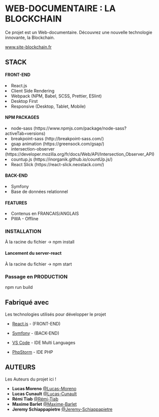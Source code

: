 # WEB-DOCUMENTAIRE : LA BLOCKCHAIN

Ce projet est un Web-documentaire.
Découvrez une nouvelle technologie innovante, la Blockchain.

www.site-blockchain.fr

## STACK

#### FRONT-END
  <li>React.js</li>
  <li>Client Side Rendering</li>
  <li>Webpack (NPM, Babel, SCSS, Prettier, ESlint)</li>
  <li>Desktop First</li>
  <li>Responsive (Desktop, Tablet, Mobile)</li>

#### NPM PACKAGES
  <li>node-sass (https://www.npmjs.com/package/node-sass?activeTab=versions)</li>
  <li>breakpoint-sass (http://breakpoint-sass.com/)</li>
  <li>gsap animation (https://greensock.com/gsap/)</li>
  <li>intersection-observer (https://developer.mozilla.org/fr/docs/Web/API/Intersection_Observer_API)</li>
  <li>countup.js (https://inorganik.github.io/countUp.js/)</li>
  <li>React Slick (https://react-slick.neostack.com/)</li>

#### BACK-END
  <li>Symfony</li>
  <li>Base de données relationnel</li>

#### FEATURES
  <li>Contenus en FRANCAIS/ANGLAIS</li>
  <li>PWA - Offline</li>

### INSTALLATION

À la racine du fichier -> npm install

#### Lancement du server-react

À la racine du fichier -> npm start

### Passage en PRODUCTION

npm run build

## Fabriqué avec

Les technologies utilisés pour développer le projet

* [React.js](https://fr.reactjs.org/) - (FRONT-END)
* [Symfony](https://symfony.com/) - (BACK-END)

* [VS Code](https://code.visualstudio.com/) - IDE Multi Languages
* [PhpStorm](https://www.jetbrains.com/fr-fr/phpstorm/) - IDE PHP


## AUTEURS

Les Auteurs du projet ici !

* **Lucas Moreno** [@Lucas-Moreno](https://github.com/Lucas-Moreno)
* **Lucas Cunault** [@Lucas-Cunault](https://github.com/Lcunault)
* **Rémi Tiab** [@Rémi-Tiab](https://github.com/RemiTiab)
* **Maxime Barlet** [@Maxime-Barlet](https://github.com/maximebarlet)
* **Jeremy Schiappapietre** [@Jeremy-Schiappapietre](https://github.com/Lucas-Moreno)


